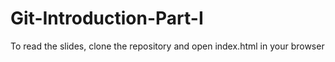 # Git-Introduction-Part-I

To read the slides, clone the repository and open index.html in your browser

